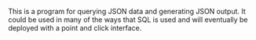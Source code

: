 This is a program for querying JSON data and generating JSON output. It could be used in many of the ways that SQL is used and will eventually be deployed with a point and click interface.

